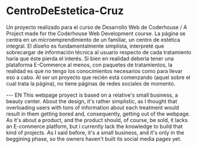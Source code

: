 # CentroDeEstetica-Cruz
Un proyecto realizado para el curso de Desarrollo Web de Coderhouse / A Project made for the Coderhouse Web Development course.
La página se centra en un microemprendimiento de un familiar, un centro de estética integral.
El diseño es fundamentalmente simplista, interpreté que sobrecargar de información técnica al usuario respecto de cada tratamiento haría que éste pierda el interés.
Si bien en realidad debería tener una plataforma E-Commerce al menos, con paquetes de tratamientos, la realidad es que no tengo los conocimientos necesarios como para llevar eso a cabo.
Al ser un proyecto que recién está comenzando (aquel sobre el cual trata la página), no tiene páginas de redes sociales de momento.

--- EN
This webpage proyect is based on a relative's small business, a beauty center.
About the design, it's rather simplistic, as I thought that overloading users with tons of information about each treatment would result in them getting bored and, consequently, getting out of the webpage.
As it's about a product, and the product should, of course, be sold, it lacks an E-commerce platform, but i currently lack the knowledge to build that kind of projects.
As I said before, it's a small business, and it's only in the beggining phase, so the owners haven't built its social media pages yet.

